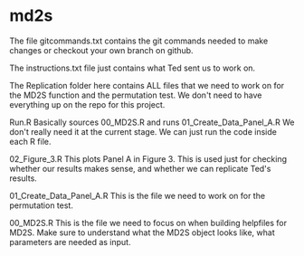# md2s


The file gitcommands.txt contains the git commands needed to make changes or checkout your own branch on github.

The instructions.txt file just contains what Ted sent us to work on.

The Replication folder here contains ALL files that we need to work on for the MD2S function and the permutation test.
We don't need to have everything up on the repo for this project. 


Run.R 
Basically sources 00_MD2S.R and runs 01_Create_Data_Panel_A.R
We don't really need it at the current stage. We can just run the code inside each R file.


02_Figure_3.R
This plots Panel A in Figure 3. 
This is used just for checking whether our results makes sense, and whether we can replicate Ted's results.



01_Create_Data_Panel_A.R
This is the file we need to work on for the permutation test. 



00_MD2S.R
This is the file we need to focus on when building helpfiles for MD2S. Make sure to understand what the MD2S object looks like, what parameters are needed as input.








